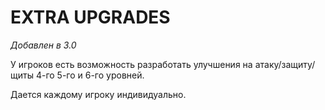 # EXTRA UPGRADES

*Добавлен в 3.0*

У игроков есть возможность разработать улучшения на атаку/защиту/щиты 4-го 5-го и 6-го уровней.

Дается каждому игроку индивидуально.
